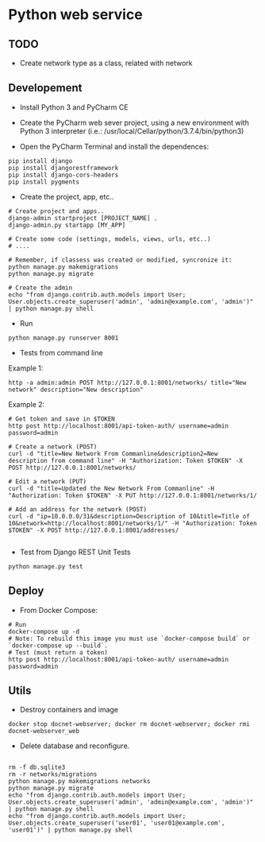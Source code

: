 # Python web service

## TODO

* Create network type as a class, related with network

## Developement

* Install Python 3 and PyCharm CE 

* Create the PyCharm web sever project, using a new environment with Python 3 interpreter (i.e.: /usr/local/Cellar/python/3.7.4/bin/python3)

* Open the PyCharm Terminal and install the dependences:

```
pip install django
pip install djangorestframework
pip install django-cors-headers
pip install pygments

```

* Create the project, app, etc..
```
# Create project and apps..
django-admin startproject [PROJECT_NAME] .
django-admin.py startapp [MY_APP]

# Create some code (settings, models, views, urls, etc..)
# ....

# Remember, if classess was created or modified, syncronize it:
python manage.py makemigrations
python manage.py migrate

# Create the admin
echo "from django.contrib.auth.models import User; User.objects.create_superuser('admin', 'admin@example.com', 'admin')" | python manage.py shell
```

* Run

```
python manage.py runserver 8001
```

* Tests from command line

Example 1: 

```
http -a admin:admin POST http://127.0.0.1:8001/networks/ title="New network" description="New description"
``` 
   
Example 2:

```
# Get token and save in $TOKEN
http post http://localhost:8001/api-token-auth/ username=admin password=admin

# Create a network (POST)
curl -d "title=New Network From Commanline&description2=New description from command line" -H "Authorization: Token $TOKEN" -X POST http://127.0.0.1:8001/networks/

# Edit a network (PUT)
curl -d "title=Updated the New Network From Commanline" -H "Authorization: Token $TOKEN" -X PUT http://127.0.0.1:8001/networks/1/

# Add an address for the network (POST)
curl -d "ip=10.0.0.0/31&description=Description of 10&title=Title of 10&network=http://localhost:8001/networks/1/" -H "Authorization: Token $TOKEN" -X POST http://127.0.0.1:8001/addresses/
  
```

* Test from Django REST Unit Tests
```
python manage.py test
```

## Deploy

* From Docker Compose:

```
# Run
docker-compose up -d
# Note: To rebuild this image you must use `docker-compose build` or `docker-compose up --build`.
# Test (must return a token)
http post http://localhost:8001/api-token-auth/ username=admin password=admin
```

## Utils

* Destroy containers and image

```
docker stop docnet-webserver; docker rm docnet-webserver; docker rmi docnet-webserver_web
```

* Delete database and reconfigure.

```

rm -f db.sqlite3
rm -r networks/migrations
python manage.py makemigrations networks
python manage.py migrate
echo "from django.contrib.auth.models import User; User.objects.create_superuser('admin', 'admin@example.com', 'admin')" | python manage.py shell
echo "from django.contrib.auth.models import User; User.objects.create_superuser('user01', 'user01@example.com', 'user01')" | python manage.py shell

```
